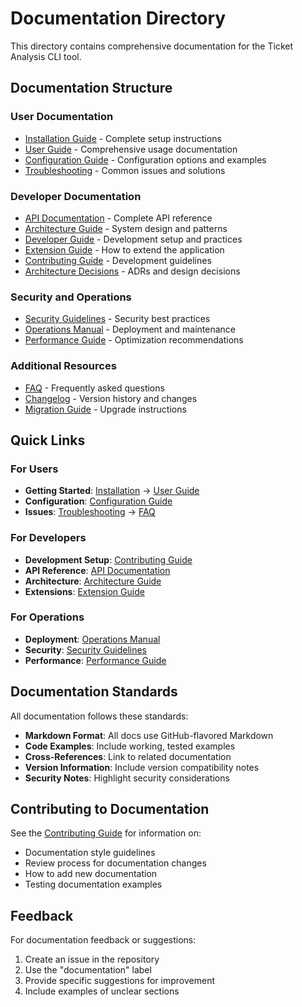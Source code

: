 # Documentation Directory

This directory contains comprehensive documentation for the Ticket Analysis CLI tool.

## Documentation Structure

### User Documentation
- [Installation Guide](installation.md) - Complete setup instructions
- [User Guide](user-guide.md) - Comprehensive usage documentation
- [Configuration Guide](configuration.md) - Configuration options and examples
- [Troubleshooting](troubleshooting.md) - Common issues and solutions

### Developer Documentation
- [API Documentation](api.md) - Complete API reference
- [Architecture Guide](architecture.md) - System design and patterns
- [Developer Guide](developer-guide.md) - Development setup and practices
- [Extension Guide](extension-guide.md) - How to extend the application
- [Contributing Guide](contributing.md) - Development guidelines
- [Architecture Decisions](decisions/README.md) - ADRs and design decisions

### Security and Operations
- [Security Guidelines](security.md) - Security best practices
- [Operations Manual](operations.md) - Deployment and maintenance
- [Performance Guide](performance.md) - Optimization recommendations

### Additional Resources
- [FAQ](faq.md) - Frequently asked questions
- [Changelog](changelog.md) - Version history and changes
- [Migration Guide](migration.md) - Upgrade instructions

## Quick Links

### For Users
- **Getting Started**: [Installation](installation.md) → [User Guide](user-guide.md)
- **Configuration**: [Configuration Guide](configuration.md)
- **Issues**: [Troubleshooting](troubleshooting.md) → [FAQ](faq.md)

### For Developers
- **Development Setup**: [Contributing Guide](contributing.md)
- **API Reference**: [API Documentation](api.md)
- **Architecture**: [Architecture Guide](architecture.md)
- **Extensions**: [Extension Guide](extension-guide.md)

### For Operations
- **Deployment**: [Operations Manual](operations.md)
- **Security**: [Security Guidelines](security.md)
- **Performance**: [Performance Guide](performance.md)

## Documentation Standards

All documentation follows these standards:
- **Markdown Format**: All docs use GitHub-flavored Markdown
- **Code Examples**: Include working, tested examples
- **Cross-References**: Link to related documentation
- **Version Information**: Include version compatibility notes
- **Security Notes**: Highlight security considerations

## Contributing to Documentation

See the [Contributing Guide](contributing.md) for information on:
- Documentation style guidelines
- Review process for documentation changes
- How to add new documentation
- Testing documentation examples

## Feedback

For documentation feedback or suggestions:
1. Create an issue in the repository
2. Use the "documentation" label
3. Provide specific suggestions for improvement
4. Include examples of unclear sections